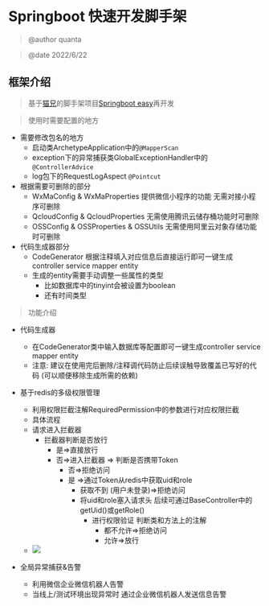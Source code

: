 # Springboot 快速开发脚手架

>   @author quanta

>   @date 2022/6/22

## 框架介绍

>   基于[猫兄](https://github.com/LeslieLeung)的脚手架项目[Springboot easy](https://github.com/LeslieLeung)再开发



> 使用时需要配置的地方

- 需要修改包名的地方
  - 启动类ArchetypeApplication中的```@MapperScan```
  - exception下的异常捕获类GlobalExceptionHandler中的```@ControllerAdvice```
  - log包下的RequestLogAspect ```@Pointcut```
- 根据需要可删除的部分
  - WxMaConfig & WxMaProperties 提供微信小程序的功能 无需对接小程序可删除
  - QcloudConfig & QcloudProperties 无需使用腾讯云储存桶功能时可删除
  - OSSConfig & OSSProperties & OSSUtils 无需使用阿里云对象存储功能时可删除
- 代码生成器部分
  - CodeGenerator 根据注释填入对应信息后直接运行即可一键生成controller service mapper entity
  - 生成的entity需要手动调整一些属性的类型 
    - 比如数据库中的tinyint会被设置为boolean
    - 还有时间类型

> 功能介绍

-   代码生成器
    -   在CodeGenerator类中输入数据库等配置即可一键生成controller service mapper entity
    -   注意: 建议在使用完后删除/注释调代码防止后续误触导致覆盖已写好的代码 (可以顺便移除生成所需的依赖)

- 基于redis的多级权限管理
    - 利用权限拦截注解RequiredPermission中的参数进行对应权限拦截
    - 具体流程
    - 请求进入拦截器
        - 拦截器判断是否放行
            - 是=>直接放行
            - 否=>进入拦截器 => 判断是否携带Token
                - 否=>拒绝访问
                - 是 =>通过Token从redis中获取uid和role
                    - 获取不到 (用户未登录)=>拒绝访问
                    - 将uid和role塞入请求头 后续可通过BaseController中的getUid()或getRole()
                        - 进行权限验证 判断类和方法上的注解
                            - 都不允许=>拒绝访问
                            - 允许=>放行
    - ![](https://974500760-1303995467.cos.ap-guangzhou.myqcloud.com/PicGo/%E8%84%9A%E6%89%8B%E6%9E%B6%E5%8E%9F%E7%90%86%20(1).png)



-   全局异常捕获&告警
    -   利用微信企业微信机器人告警
    -   当线上/测试环境出现异常时 通过企业微信机器人发送信息告警





